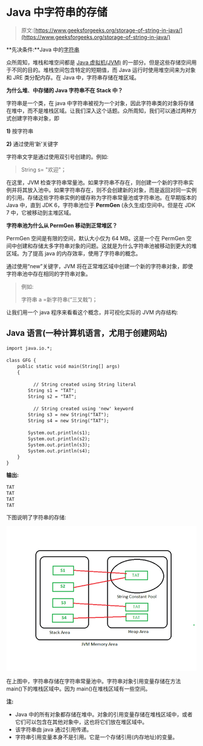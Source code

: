# Java 中字符串的存储

> 原文:[https://www.geeksforgeeks.org/storage-of-string-in-java/](https://www.geeksforgeeks.org/storage-of-string-in-java/)

**先决条件:**Java 中的[字符串](https://www.geeksforgeeks.org/strings-in-java/)

众所周知，堆栈和堆空间都是 [Java 虚拟机(JVM)](https://www.geeksforgeeks.org/jvm-works-jvm-architecture/) 的一部分。但是这些存储空间用于不同的目的。堆栈空间包含特定的短期值，而 Java 运行时使用堆空间来为对象和 JRE 类分配内存。在 Java 中，字符串存储在堆区域。

**为什么堆**、**中存储的 Java 字符串不在 Stack 中？**

字符串是一个类，在 java 中字符串被视为一个对象，因此字符串类的对象将存储在堆中，而不是堆栈区域。让我们深入这个话题。众所周知，我们可以通过两种方式创建字符串对象，即

**1)** 按字符串

**2)** 通过使用‘新’关键字

字符串文字是通过使用双引号创建的。例如:

> String s= "欢迎"；

在这里，JVM 检查字符串常量池。如果字符串不存在，则创建一个新的字符串实例并将其放入池中。如果字符串存在，则不会创建新的对象，而是返回对同一实例的引用。存储这些字符串实例的缓存称为字符串常量池或字符串池。在早期版本的 Java 中，直到 JDK 6，字符串池位于 **PermGen** (永久生成)空间中。但是在 JDK 7 中，它被移动到主堆区域。

**字符串池为什么从 PermGen 移动到正常堆区？**

PermGen 空间是有限的空间，默认大小仅为 64 MB。这是一个在 PermGen 空间中创建和存储太多字符串对象的问题。这就是为什么字符串池被移动到更大的堆区域。为了提高 java 的内存效率，使用了字符串的概念。

通过使用“new”关键字，JVM 将在正常堆区域中创建一个新的字符串对象，即使字符串池中存在相同的字符串对象。

> 例如:
> 
> 字符串 a =新字符串(“三叉戟”)；

让我们用一个 java 程序来看看这个概念，并可视化实际的 JVM 内存结构:

## Java 语言(一种计算机语言，尤用于创建网站)

```
import java.io.*;

class GFG {
    public static void main(String[] args)
    {

          // String created using String literal
        String s1 = "TAT"; 
        String s2 = "TAT";

          // String created using 'new' keyword
        String s3 = new String("TAT"); 
        String s4 = new String("TAT");

        System.out.println(s1);
        System.out.println(s2);
        System.out.println(s3);
        System.out.println(s4);
    }
}
```

**输出:**

```
TAT
TAT
TAT
TAT
```

下图说明了字符串的存储:

![Storage of String in Java](img/8eb00b72047e3cf133da3df2874c6f93.png)

在上图中，字符串存储在字符串常量池中。字符串对象引用变量存储在方法 main()下的堆栈区域中。因为 main()在堆栈区域有一些空间。

**注:**

*   Java 中的所有对象都存储在堆中。对象的引用变量存储在堆栈区域中，或者它们可以包含在其他对象中，这也将它们放在堆区域中。
*   该字符串由 java 通过引用传递。
*   字符串引用变量本身不是引用。它是一个存储引用(内存地址)的变量。